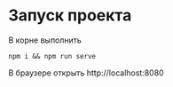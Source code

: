 # Запуск проекта
В корне выполнить 
```
npm i && npm run serve
```
В браузере открыть http://localhost:8080